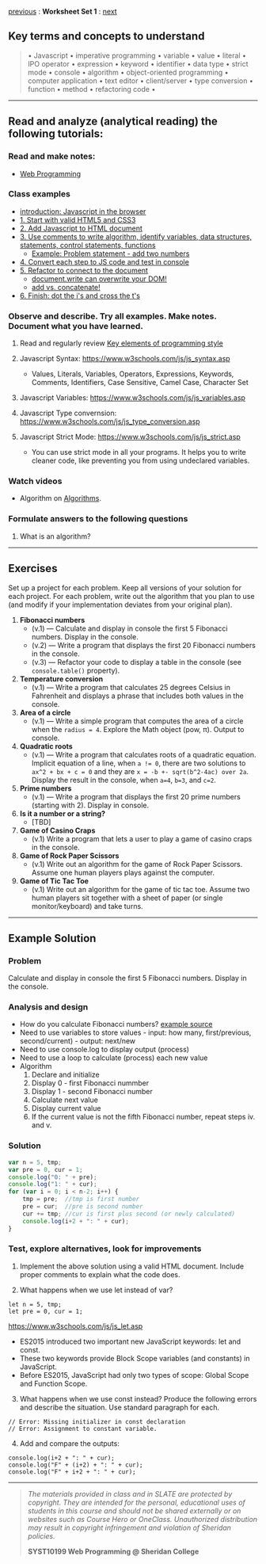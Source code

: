 [previous]() : **Worksheet Set 1** : [next](set02.md)


## Key terms and concepts to understand
> &bull; Javascript  &bull; imperative programming  &bull; variable  &bull; value  &bull; literal  &bull; IPO operator &bull; expression  &bull; keyword  &bull; identifier  &bull;  data type &bull; strict mode  &bull; console  &bull;  algorithm  &bull; object-oriented programming  &bull; computer application  &bull;  text editor  &bull; client/server  &bull;  type conversion  &bull; function &bull; method &bull; refactoring code &bull;
> 
---



## Read and analyze (analytical reading) the following tutorials:

### Read and make notes:

- [Web Programming](https://ebajcar.github.io/web10199/material/material_programming.html)

### Class examples

- [introduction: Javascript in the browser](../set1/cm01.html)
- [1. Start with valid HTML5 and CSS3](../set1/cm02.html)
- [2. Add Javascript to HTML document](../set1/cm03.html)
- [3. Use comments to write algorithm, identify variables, data structures, statements, control statements, functions](syst10199/set1/cm04.html)
  - [Example: Problem statement - add two numbers](../set1/cm05.html)
- [4. Convert each step to JS code and test in console](../set1/cm06.html)
- [5. Refactor to connect to the document](../set1/cm07.html)
  - [document.write can overwrite your DOM!](../set1/cm08.html)
  - [add vs. concatenate!](../set1/cm09.html)
- [6. Finish: dot the i's and cross the t's](../set1/cm10.html)

### Observe and describe. Try all examples. Make notes. Document what you have learned.

1. Read and regularly review [Key elements of programming style](../noteworthy/key_elements_of_programming.md)

1. Javascript Syntax: https://www.w3schools.com/js/js_syntax.asp
    - Values, Literals, Variables, Operators, Expressions, Keywords, Comments, Identifiers, Case Sensitive, Camel Case, Character Set

2. Javascript Variables: https://www.w3schools.com/js/js_variables.asp

3. Javascript Type convernsion: https://www.w3schools.com/js/js_type_conversion.asp

4. Javascript Strict Mode: https://www.w3schools.com/js/js_strict.asp

    - You can use strict mode in all your programs. It helps you to write cleaner code, like preventing you from using undeclared variables.


### Watch videos

- Algorithm on [Algorithms](https://youtu.be/6hfOvs8pY1k). 



### Formulate answers to the following questions
1. What is an algorithm?


---


## Exercises
Set up a project for each problem. Keep all versions of your solution for each project.  For each problem, write out the
algorithm that you plan to use (and modify if your implementation deviates from your original
plan).


1. **Fibonacci numbers** 
	- (v.1) &mdash; Calculate and display in console the first 5 Fibonacci numbers. Display in the console.
	- (v.2) &mdash; Write a program that displays the first 20 Fibonacci numbers in the console.
	- (v.3) &mdash; Refactor your code to display a table in the console (see `console.table()` property).
2. **Temperature conversion** 
	- (v.1) &mdash; Write a program that calculates 25 degrees Celsius in Fahrenheit and displays a phrase that includes both values in the console.
3. **Area of a circle** 
	- (v.1) &mdash;  Write a simple program that computes the area of a circle when the `radius = 4`. Explore the Math object (pow, π). Output to console.
4. **Quadratic roots** 
	- (v.1) &mdash; Write a program that calculates roots of a quadratic equation. Implicit equation of a line, when `a != 0`, there are two solutions to `ax^2 + bx + c = 0` and they are `x = -b +- sqrt(b^2-4ac) over 2a`. Display the result in the console, when `a=4`, `b=3`, and `c=2`.
5. **Prime numbers** 
	- (v.1) &mdash; Write a program that displays the first 20 prime numbers (starting with 2). Display in console.
6. **Is it a number or a string?**
	- [TBD]
7. **Game of Casino Craps**
	- (v.1) Write a program that lets a user to play a game of casino craps in the console.
8. **Game of Rock Paper Scissors**
	- (v.1) Write out an algorithm for the game of Rock Paper Scissors.  Assume one human players plays against the computer.
9. **Game of Tic Tac Toe**
	- (v.1) Write out an algorithm for the game of tic tac toe.  Assume two human players sit together with a sheet of paper (or single monitor/keyboard) and take turns.

---

## Example Solution

### Problem
Calculate and display in console the first 5 Fibonacci numbers. Display in the console.

### Analysis and design
- How do you calculate Fibonacci numbers? [example source](https://en.wikipedia.org/wiki/Fibonacci_number)
- Need to use variables to store values - input: how many, first/previous, second/current) - output: next/new
- Need to use console.log to display output (process)
- Need to use a loop to calculate (process) each new value 
- Algorithm
	1. Declare and initialize
 	2. Display 0 - first Fibonacci nummber
 	3. Display 1 - second Fibonacci number
 	4. Calculate next value
 	5. Display current value
 	6. If the current value is not the fifth Fibonacci number, repeat steps iv. and v.

### Solution

```js
var n = 5, tmp;
var pre = 0, cur = 1;
console.log("0: " + pre);
console.log("1: " + cur);
for (var i = 0; i < n-2; i++) {
	tmp = pre;  //tmp is first number
	pre = cur;  //pre is second number
	cur += tmp; //cur is first plus second (or newly calculated)
	console.log(i+2 + ": " + cur);
}
```

### Test, explore alternatives, look for improvements
1. Implement the above solution using a valid HTML document. Include proper comments to explain what the code does.


2. What happens when we use let instead of var?
```
let n = 5, tmp;
let pre = 0, cur = 1;
```

https://www.w3schools.com/js/js_let.asp

- ES2015 introduced two important new JavaScript keywords: let and const.
- These two keywords provide Block Scope variables (and constants) in JavaScript.
- Before ES2015, JavaScript had only two types of scope: Global Scope and Function Scope.



3. What happens when we use const instead? Produce the following errors and describe the situation. Use standard paragraph for each.
```
// Error: Missing initializer in const declaration
// Error: Assignment to constant variable.
```

4. Add and compare the outputs:
```
console.log(i+2 + ": " + cur);
console.log("F" + (i+2) + ": " + cur);
console.log("F" + i+2 + ": " + cur);
```


    
---
> *The materials provided in class and in SLATE are protected by copyright. They are intended for the personal, educational uses of students in this course and should not be shared externally or on websites such as Course Hero or OneClass. Unauthorized distribution may result in copyright infringement and violation of Sheridan policies.*
> 
> **SYST10199 Web Programming @ Sheridan College**

